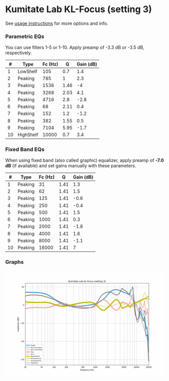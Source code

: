 # Kumitate Lab KL-Focus (setting 3)
See [usage instructions](https://github.com/jaakkopasanen/AutoEq#usage) for more options and info.

### Parametric EQs
You can use filters 1-5 or 1-10. Apply preamp of -3.3 dB or -3.5 dB, respectively.

|   # | Type      |   Fc (Hz) |    Q |   Gain (dB) |
|-----|-----------|-----------|------|-------------|
|   1 | LowShelf  |       105 | 0.7  |         1.4 |
|   2 | Peaking   |       785 | 1    |         2.3 |
|   3 | Peaking   |      1536 | 1.46 |        -4   |
|   4 | Peaking   |      3268 | 2.03 |         4.1 |
|   5 | Peaking   |      4716 | 2.8  |        -2.8 |
|   6 | Peaking   |        68 | 2.11 |         0.4 |
|   7 | Peaking   |       152 | 1.2  |        -1.2 |
|   8 | Peaking   |       382 | 1.55 |         0.5 |
|   9 | Peaking   |      7104 | 5.95 |        -1.7 |
|  10 | HighShelf |     10000 | 0.7  |         3.4 |

### Fixed Band EQs
When using fixed band (also called graphic) equalizer, apply preamp of **-7.0 dB** (if available) and set gains manually with these parameters.

|   # | Type    |   Fc (Hz) |    Q |   Gain (dB) |
|-----|---------|-----------|------|-------------|
|   1 | Peaking |        31 | 1.41 |         1.3 |
|   2 | Peaking |        62 | 1.41 |         1.5 |
|   3 | Peaking |       125 | 1.41 |        -0.6 |
|   4 | Peaking |       250 | 1.41 |        -0.4 |
|   5 | Peaking |       500 | 1.41 |         1.5 |
|   6 | Peaking |      1000 | 1.41 |         0.3 |
|   7 | Peaking |      2000 | 1.41 |        -1.8 |
|   8 | Peaking |      4000 | 1.41 |         1.6 |
|   9 | Peaking |      8000 | 1.41 |        -1.1 |
|  10 | Peaking |     16000 | 1.41 |         7   |

### Graphs
![](./Kumitate%20Lab%20KL-Focus%20(setting%203).png)
